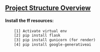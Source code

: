

## [Project Structure Overview](https://github.com/usergaia/STRUCTURE-eXtract/blob/main/README.md)

#### Install the ff resources:
```html
    [1] Activate virtual env
    [2] pip install flask
    [3] pip install gunicorn (for render)
    [4] pip install google-generativeai
```
